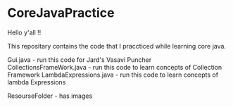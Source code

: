 # CoreJavaPractice

Hello y'all !!

This repositary contains the code that I praccticed while learning core java.  

Gui.java                    -   run this code for  Jard's Vasavi Puncher
CollectionsFrameWork.java   -   run this code to learn concepts of Collection Framework
LambdaExpressions.java      -   run this code to learn concepts of lambda Expressions

ResourseFolder              -   has images 
